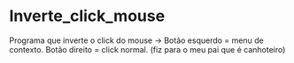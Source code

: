 # Inverte_click_mouse
Programa que inverte o click do mouse → Botão esquerdo = menu de contexto. Botão direito = click normal. (fiz para o meu pai que é canhoteiro)

